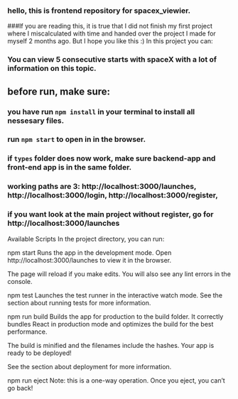### hello, this is frontend repository for spacex_viewier.
###If you are reading this, it is true that I did not finish my first project where I miscalculated with time and handed over the project I made for myself 2 months ago. But I hope you like this :)
In this project you can: 

### You can view 5 consecutive starts with spaceX with a lot of information on this topic.
## before run, make sure:

### you have run `npm install` in your terminal to install all nessesary files.

### run `npm start` to open in in the browser.

### if `types` folder does now work, make sure backend-app and front-end app is in the same folder.

### working paths are 3: http://localhost:3000/launches, http://localhost:3000/login, http://localhost:3000/register,

### if you want look at the main project without register, go for http://localhost:3000/launches

Available Scripts
In the project directory, you can run:

npm start
Runs the app in the development mode.
Open http://localhost:3000/launches to view it in the browser.

The page will reload if you make edits.
You will also see any lint errors in the console.

npm test
Launches the test runner in the interactive watch mode.
See the section about running tests for more information.

npm run build
Builds the app for production to the build folder.
It correctly bundles React in production mode and optimizes the build for the best performance.

The build is minified and the filenames include the hashes.
Your app is ready to be deployed!

See the section about deployment for more information.

npm run eject
Note: this is a one-way operation. Once you eject, you can’t go back!


